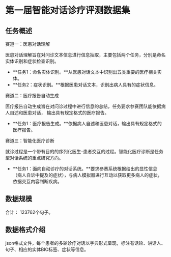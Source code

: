 # 第一届智能对话诊疗评测数据集

## 任务概述

赛道一：医患对话理解

医患对话理解旨在对问诊文本信息进行信息抽取，主要包括两个任务，分别是命名实体识别和症状检查识别。

- **任务1：命名实体识别。**从医患对话文本中识别出五类重要的医疗相关实体。
- **任务2：症状识别。**根据医患对话文本，识别出病人具有的症状信息。

赛道二：医疗报告自动生成

医疗报告自动生成旨在对问诊过程中进行信息的总结，任务要求参赛团队能依据病人自述和医患对话， 输出具有规定格式的医疗报告。

- **任务1：医疗报告生成。**依据病人自述和医患对话，输出具有规定格式的医疗报告。

赛道三：智能化医疗诊断

就诊过程是一个带有目的的序列化医生-患者交互的过程。智能化医疗诊断是任务型对话系统的重点研究方向。

- **任务1：面向自动诊疗的对话系统。**要求参赛系统根据给出的显性信息 （病人自诉中提及的症状），与病人模拟器进行互动以获取更多病人的症状，依据交互内容判断疾病。

## 数据规模

合计： 123762个句子。

## 数据格式介绍

json格式文件，每个患者的多轮诊疗对话以字典形式呈现，标注有话轮、讲话人、句子、相应的实体BIO标签、症状等信息。
